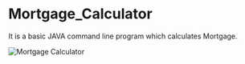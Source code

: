 # Mortgage_Calculator
It is a basic JAVA command line program which calculates Mortgage.

![Mortgage Calculator](https://user-images.githubusercontent.com/48171547/125736247-91cfa127-fa61-4f51-a2ac-d468349c9eec.JPG)
